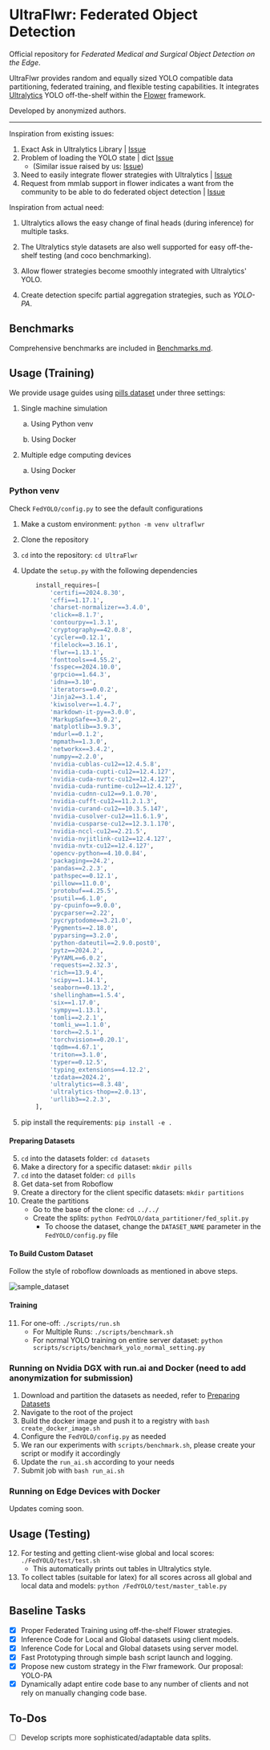 # UltraFlwr: Federated Object Detection 
Official repository for *Federated Medical and Surgical Object Detection on the Edge*.

UltraFlwr provides random and equally sized YOLO compatible data partitioning, federated training, and flexible testing capabilities. It integrates [Ultralytics](https://github.com/Ultralytics/Ultralytics) YOLO off-the-shelf within the [Flower](https://github.com/adap/flower) framework.

Developed by anonymized authors.

--------

Inspiration from existing issues:

1. Exact Ask in Ultralytics Library | [Issue](https://github.com/orgs/Ultralytics/discussions/9440)
2. Problem of loading the YOLO state | dict [Issue](https://github.com/Ultralytics/Ultralytics/issues/8804) 
    - (Similar issue raised by us: [Issue](https://github.com/Ultralytics/Ultralytics/issues/18097))
3. Need to easily integrate flower strategies with Ultralytics | [Issue](https://github.com/Ultralytics/Ultralytics/issues/14535) 
4. Request from mmlab support in flower indicates a want from the community to be able to do federated object detection | [Issue](https://github.com/adap/flower/issues/4521)

Inspiration from actual need:

1. Ultralytics allows the easy change of final heads (during inference) for multiple tasks.

2. The Ultralytics style datasets are also well supported for easy off-the-shelf testing (and coco benchmarking).

3. Allow flower strategies become smoothly integrated with Ultralytics' YOLO.

4. Create detection specifc partial aggregation strategies, such as *YOLO-PA*.

## Benchmarks

Comprehensive benchmarks are included in [Benchmarks.md](Benchmarks.md).

## Usage (Training)

We provide usage guides using [pills dataset](https://universe.roboflow.com/roboflow-100/pills-sxdht) under three settings:

1. Single machine simulation

   ​	a. Using Python venv

   ​	b. Using Docker

2. Multiple edge computing devices

   ​	a. Using Docker

### Python venv

Check `FedYOLO/config.py` to see the default configurations 

1. Make a custom environment: `python -m venv ultraflwr`
2. Clone the repository
3. `cd` into the repository: `cd UltraFlwr`
4. Update the `setup.py` with the following dependencies

   ```python
       install_requires=[
           'certifi==2024.8.30',
           'cffi==1.17.1',
           'charset-normalizer==3.4.0',
           'click==8.1.7',
           'contourpy==1.3.1',
           'cryptography==42.0.8',
           'cycler==0.12.1',
           'filelock==3.16.1',
           'flwr==1.13.1',
           'fonttools==4.55.2',
           'fsspec==2024.10.0',
           'grpcio==1.64.3',
           'idna==3.10',
           'iterators==0.0.2',
           'Jinja2==3.1.4',
           'kiwisolver==1.4.7',
           'markdown-it-py==3.0.0',
           'MarkupSafe==3.0.2',
           'matplotlib==3.9.3',
           'mdurl==0.1.2',
           'mpmath==1.3.0',
           'networkx==3.4.2',
           'numpy==2.2.0',
           'nvidia-cublas-cu12==12.4.5.8',
           'nvidia-cuda-cupti-cu12==12.4.127',
           'nvidia-cuda-nvrtc-cu12==12.4.127',
           'nvidia-cuda-runtime-cu12==12.4.127',
           'nvidia-cudnn-cu12==9.1.0.70',
           'nvidia-cufft-cu12==11.2.1.3',
           'nvidia-curand-cu12==10.3.5.147',
           'nvidia-cusolver-cu12==11.6.1.9',
           'nvidia-cusparse-cu12==12.3.1.170',
           'nvidia-nccl-cu12==2.21.5',
           'nvidia-nvjitlink-cu12==12.4.127',
           'nvidia-nvtx-cu12==12.4.127',
           'opencv-python==4.10.0.84',
           'packaging==24.2',
           'pandas==2.2.3',
           'pathspec==0.12.1',
           'pillow==11.0.0',
           'protobuf==4.25.5',
           'psutil==6.1.0',
           'py-cpuinfo==9.0.0',
           'pycparser==2.22',
           'pycryptodome==3.21.0',
           'Pygments==2.18.0',
           'pyparsing==3.2.0',
           'python-dateutil==2.9.0.post0',
           'pytz==2024.2',
           'PyYAML==6.0.2',
           'requests==2.32.3',
           'rich==13.9.4',
           'scipy==1.14.1',
           'seaborn==0.13.2',
           'shellingham==1.5.4',
           'six==1.17.0',
           'sympy==1.13.1',
           'tomli==2.2.1',
           'tomli_w==1.1.0',
           'torch==2.5.1',
           'torchvision==0.20.1',
           'tqdm==4.67.1',
           'triton==3.1.0',
           'typer==0.12.5',
           'typing_extensions==4.12.2',
           'tzdata==2024.2',
           'ultralytics==8.3.48',
           'ultralytics-thop==2.0.13',
           'urllib3==2.2.3',
       ],
   ```

   
5. pip install the requirements: `pip install -e .`

#### Preparing Datasets

5. `cd` into the datasets folder: `cd datasets`
6. Make a directory for a specific dataset: `mkdir pills`
7. `cd` into the dataset folder: `cd pills`
8. Get data-set from Roboflow
9. Create a directory for the client specific datasets: `mkdir partitions`
10. Create the partitions
    - Go to the base of the clone: `cd ../../`
    - Create the splits: `python FedYOLO/data_partitioner/fed_split.py` 
        - To choose the dataset, change the `DATASET_NAME` parameter in the `FedYOLO/config.py` file

#### To Build Custom Dataset
Follow the style of roboflow downloads as mentioned in above steps.

![sample_dataset](./assets/sample_dataset.png)

#### Training

11. For one-off: `./scripts/run.sh`
    - For  Multiple Runs: `./scripts/benchmark.sh`
    - For normal YOLO training on entire server dataset: `python scripts/scripts/benchmark_yolo_normal_setting.py `

### Running on Nvidia DGX with run.ai and Docker (need to add anonymization for submission)
1. Download and partition the datasets as needed, refer to [Preparing Datasets](####preparing-datasets)
2. Navigate to the root of the project
3. Build the docker image and push it to a registry with `bash create_docker_image.sh`
4. Configure the `FedYOLO/config.py` as needed
5. We ran our experiments with `scripts/benchmark.sh`, please create your script or modify it accordingly
6. Update the `run_ai.sh` according to your needs
7. Submit job with `bash run_ai.sh`

### Running on Edge Devices with Docker
Updates coming soon.
## Usage (Testing)

12. For testing and getting client-wise global and local scores: `./FedYOLO/test/test.sh`
    - This automatically prints out tables in Ultralytics style.
13. To collect tables (suitable for latex) for all scores across all global and local data and models: `python /FedYOLO/test/master_table.py`

## Baseline Tasks
- [x] Proper Federated Training using off-the-shelf Flower strategies.
- [x] Inference Code for Local and Global datasets using client models.
- [x] Inference Code for Local and Global datasets using server model.
- [x] Fast Prototyping through simple bash script launch and logging.
- [x] Propose new custom strategy in the Flwr framework. Our proposal: YOLO-PA
- [x] Dynamically adapt entire code base to any number of clients and not rely on manually changing code base.

## To-Dos
- [ ] Develop scripts more sophisticated/adaptable data splits.
